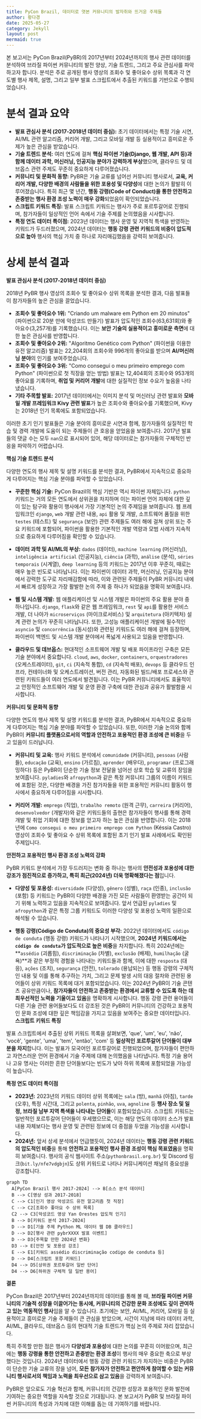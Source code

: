 ```yaml
---
title: PyCon Brazil, 데이터로 엿본 커뮤니티의 발자취와 뜨거운 주제들
author: 황다경
date: 2025-05-27
category: Jekyll
layout: post
mermaid: true
---
```


본 보고서는 PyCon Brazil(PyBR)의 2017년부터 2024년까지의 행사 관련 데이터를 분석하여 브라질 파이썬 커뮤니티의 발전 양상, 기술 트렌드, 그리고 주요 관심사를 파악하고자 합니다. 분석은 주로 공개된 행사 영상의 조회수 및 좋아요수 상위 목록과 각 연도별 행사 제목, 설명, 그리고 일부 발표 스크립트에서 추출된 키워드를 기반으로 수행되었습니다.

# **분석 결과 요약**

*   **발표 관심사 분석 (2017-2018년 데이터 중심):** 초기 데이터에서는 특정 기술 시연, AI/ML 관련 알고리즘, 커리어 개발, 그리고 모바일 개발 등 실용적이고 흥미로운 주제가 높은 관심을 받았습니다.
*   **기술 트렌드 분석:** 여러 연도에 걸쳐 **핵심 파이썬 기술(Django, 웹 개발, API 등)과 함께 데이터 과학, 머신러닝, 인공지능 분야가 강력하게 부상**했으며, 클라우드 및 데브옵스 관련 주제도 꾸준히 중요하게 다루어졌습니다.
*   **커뮤니티 및 문화적 동향:** PyBR은 기술 교류를 넘어선 커뮤니티 행사로서, **교육, 커리어 개발, 다양한 배경의 사람들을 위한 포용성 및 다양성**에 대한 논의가 활발히 이루어졌습니다. 특히 최근 몇 년간, **행동 강령(Code of Conduct)을 통한 안전하고 존중받는 행사 환경 조성 노력이 매우 강화**되었음이 확인되었습니다.
*   **스크립트 키워드 특징:** 발표 스크립트 키워드는 행사가 주로 포르투갈어로 진행되며, 참가자들이 일상적인 언어 속에서 기술 주제를 논의했음을 시사합니다.
*   **특정 연도 데이터 특이점:** 2023년 데이터는 행사 운영 및 지역적 특색을 반영하는 키워드가 두드러졌으며, 2024년 데이터는 **행동 강령 관련 키워드의 비중이 압도적으로 높아** 행사의 핵심 가치 중 하나로 자리매김했음을 강력히 보여줍니다.


# **상세 분석 결과**

**발표 관심사 분석 (2017-2018년 데이터 중심)**

2018년 PyBR 행사 영상의 조회수 및 좋아요수 상위 목록을 분석한 결과, 다음 발표들이 참가자들의 높은 관심을 끌었습니다.

*   **조회수 및 좋아요수 1위:** "Criando um malware em Python em 20 minutos" (파이썬으로 20분 만에 악성코드 만들기) 발표가 압도적인 조회수(63,631회)와 좋아요수(3,257개)를 기록했습니다. 이는 **보안 기술의 실용적이고 흥미로운 측면**에 대한 높은 관심사를 반영합니다.
*   **조회수 및 좋아요수 2위:** "Algoritmo Genético com Python" (파이썬을 이용한 유전 알고리즘) 발표는 22,204회의 조회수와 996개의 좋아요를 받으며 **AI/머신러닝 분야**의 인기를 보여주었습니다.
*   **조회수 및 좋아요수 3위:** "Como consegui o meu primeiro emprego com Python" (파이썬으로 첫 직장을 얻는 방법) 발표는 12,404회의 조회수와 953개의 좋아요를 기록하며, **취업 및 커리어 개발**에 대한 실질적인 정보 수요가 높음을 나타냈습니다.
*   **기타 주목할 발표:** 2017년 데이터에서는 이미지 분석 및 머신러닝 관련 발표와 **모바일 개발 프레임워크 Kivy 관련 발표**가 높은 조회수와 좋아요수를 기록했으며, Kivy는 2018년 인기 목록에도 포함되었습니다.

이러한 초기 인기 발표들은 기술 분야의 흥미로운 시연과 함께, 참가자들의 실질적인 학습 및 경력 개발에 도움이 되는 주제들이 큰 호응을 얻었음을 보여줍니다. 2017년 발표들의 댓글 수는 모두 `nan`으로 표시되어 있어, 해당 데이터로는 참가자들의 구체적인 반응을 파악하기 어렵습니다.

**핵심 기술 트렌드 분석**

다양한 연도의 행사 제목 및 설명 키워드를 분석한 결과, PyBR에서 지속적으로 중요하게 다루어지는 핵심 기술 분야를 파악할 수 있었습니다.

*   **꾸준한 핵심 기술:** PyCon Brazil의 핵심 기반은 역시 파이썬 자체입니다. `python` 키워드는 거의 모든 연도에서 상위권을 차지하며 이는 파이썬 언어 자체에 대한 깊이 있는 탐구와 활용이 행사에서 가장 기본적인 논의 주제임을 보여줍니다. 웹 프레임워크인 `django`, `web` 개발 관련 내용, `api` 활용 및 개발, 소프트웨어 품질을 위한 `testes` (테스트) 및 `segurança` (보안) 관련 주제들도 여러 해에 걸쳐 상위 또는 주요 키워드에 포함되어, 파이썬을 활용한 기본적인 개발 역량과 모범 사례가 지속적으로 중요하게 다루어짐을 확인할 수 있습니다.

*   **데이터 과학 및 AI/ML의 부상:** `dados` (데이터), `machine learning` (머신러닝), `inteligência artificial` (인공지능), `ciência` (과학), `análise` (분석), `séries temporais` (시계열), `deep learning` 등의 키워드는 2017년 이후 꾸준히, 때로는 매우 높은 빈도로 나타납니다. 이는 파이썬이 데이터 과학, 머신러닝, 인공지능 분야에서 강력한 도구로 자리매김함에 따라, 이와 관련된 주제들이 PyBR 커뮤니티 내에서 빠르게 성장하고 가장 활발한 논의 주제 중 하나가 되었음을 명확히 보여줍니다.

*   **웹 및 시스템 개발:** 웹 애플리케이션 및 시스템 개발은 파이썬의 주요 활용 분야 중 하나입니다. `django`, `flask`와 같은 웹 프레임워크, `rest` 및 `api`를 활용한 서비스 개발, 더 나아가 `microserviços` (마이크로서비스) 및 `arquitetura` (아키텍처) 설계 관련 논의가 꾸준히 나타납니다. 또한, 고성능 애플리케이션 개발에 필수적인 `asyncio` 및 `concorrência` (동시성)와 관련된 키워드도 여러 해에 걸쳐 등장하며, 파이썬이 백엔드 및 시스템 개발 분야에서 폭넓게 사용되고 있음을 반영합니다.

*   **클라우드 및 데브옵스:** 현대적인 소프트웨어 개발 및 배포 파이프라인 구축은 모든 기술 분야에서 중요합니다. `cloud`, `aws`, `docker`, `containers`, `orquestradores` (오케스트레이터), `git`, `ci` (지속적 통합), `cd` (지속적 배포), `devops` 등 클라우드 인프라, 컨테이너화 및 오케스트레이션, 버전 관리, 자동화된 빌드/배포 프로세스와 관련된 키워드들이 여러 연도에서 발견됩니다. 이는 PyBR 커뮤니티에서도 효율적이고 안정적인 소프트웨어 개발 및 운영 환경 구축에 대한 관심과 공유가 활발함을 시사합니다.


**커뮤니티 및 문화적 동향**

다양한 연도의 행사 제목 및 설명 키워드를 분석한 결과, PyBR에서 지속적으로 중요하게 다루어지는 핵심 기술 분야를 파악할 수 있었습니다. 또한, 이러한 기술 논의와 함께 PyBR이 **커뮤니티 플랫폼으로서의 역할과 안전하고 포용적인 환경 조성에 큰 비중**을 두고 있음이 드러납니다.

*   **커뮤니티 및 교육:** 행사 키워드 분석에서 `comunidade` (커뮤니티), `pessoas` (사람들), `educação` (교육), `ensino` (가르침), `aprender` (배우다), `programar` (프로그래밍하다) 등은 PyBR이 단순한 기술 정보 전달을 넘어선 상호 학습 및 교류의 장임을 보여줍니다. `pyladies`와 `afropython`과 같은 특정 커뮤니티 그룹의 이름이 키워드에 포함된 것은, 다양한 배경을 가진 참가자들을 위한 포용적인 커뮤니티 활동이 행사에서 중요하게 다루어짐을 시사합니다.

*   **커리어 개발:** `emprego` (직업), `trabalho remoto` (원격 근무), `carreira` (커리어), `desenvolvedor` (개발자)와 같은 키워드들의 출현은 참가자들이 행사를 통해 경력 개발 및 취업 기회에 대한 정보를 얻고자 하는 높은 관심을 반영합니다. 이는 2018년에 `Como consegui o meu primeiro emprego com Python` (Késsia Castro) 영상이 조회수 및 좋아요 수 상위 목록에 포함된 초기 인기 발표 사례에서도 확인된 주제입니다.

**안전하고 포용적인 행사 환경 조성 노력의 강화**

PyBR 키워드 분석에서 가장 두드러지는 변화 중 하나는 행사의 **안전성과 포용성에 대한 강조가 점진적으로 증가하고, 특히 최근(2024년) 더욱 명확해졌다는 점**입니다.

*   **다양성 및 포용성:** `diversidade` (다양성), `gênero` (성별), `raça` (인종), `inclusão` (포함) 등 키워드는 PyBR이 다양한 배경을 가진 모든 사람들이 환영받는 공간이 되기 위해 노력하고 있음을 지속적으로 보여줍니다. 앞서 언급된 `pyladies` 및 `afropython`과 같은 특정 그룹 키워드도 이러한 다양성 및 포용성 노력의 일환으로 해석될 수 있습니다.

*   **행동 강령(Código de Conduta)의 중요성 부각:** 2022년 데이터에서도 `código de conduta` (행동 강령) 키워드가 나타나기 시작했으며, **2024년 키워드에서는 `código de conduta`가 압도적으로 높은 비중**을 차지합니다. 특히 2024년에는 **`assédio` (괴롭힘), `discriminação` (차별), `exclusão` (배제), `humilhação` (굴욕)**과 같은 부정적 경험을 나타내는 키워드들과 함께, 이에 대한 `resposta` (대응), `ações` (조치), `segurança` (안전), `tolerado` (용납되는) 등 행동 강령의 구체적인 내용 및 이를 통해 추구하는 가치, 그리고 문제 발생 시의 대응 절차와 관련된 용어들이 상위 키워드 목록에 대거 포함되었습니다. 이는 2024년 PyBR이 기술 콘텐츠 공유만큼이나, **참가자들이 안전하고 존중받는 환경에서 교류할 수 있도록 하는 데 최우선적인 노력을 기울이고 있음**을 명확하게 시사합니다. 행동 강령 관련 용어들이 다른 기술 관련 용어들보다도 더 강조된 것은 PyBR이 커뮤니티의 건강하고 포용적인 문화 조성에 대한 깊은 책임감을 가지고 있음을 보여주는 중요한 데이터입니다.
**스크립트 키워드 특징**

발표 스크립트에서 추출된 상위 키워드 목록을 살펴보면, 'que', 'um', 'eu', 'não', 'você', 'gente', 'uma', 'tem', 'então', 'com' 등 **일상적인 포르투갈어 단어들이 대부분을 차지**합니다. 이는 발표가 모국어인 포르투갈어로 진행되었으며, 참가자들이 편안하고 자연스러운 언어 환경에서 기술 주제에 대해 논의했음을 나타냅니다. 특정 기술 용어나 고유 명사는 이러한 흔한 단어들보다는 빈도가 낮아 하위 목록에 포함되었을 가능성이 높습니다.

**특정 연도 데이터 특이점**

*   **2023년:** 2023년의 키워드 데이터 상위 목록에는 `sala` (방), `manhã` (아침), `tarde` (오후), 특정 시간대, 그리고 `polenta`, `pinhão`, `uva`, `agnoline` 등 **행사 장소 및 일정, 브라질 남부 지역 특색을 나타내는 단어들**이 포함되었습니다. 스크립트 키워드는 일반적인 포르투갈어 단어들이 우세했으므로, 이는 해당 연도의 데이터 소스가 발표 내용 자체보다는 행사 운영 및 관련된 정보에 더 중점을 두었을 가능성을 시사합니다.
*   **2024년:** 앞서 상세 분석에서 언급했듯이, 2024년 데이터는 **행동 강령 관련 키워드의 압도적인 비중**을 통해 **안전하고 포용적인 행사 환경 조성이 핵심 목표였음**을 명확히 보여줍니다. 행사의 공식 웹사이트 주소(`pythonbrasil.org.br`) 및 Discord 링크(`bit.ly/nfe7vdgbjn`)도 상위 키워드로 나타나 커뮤니케이션 채널의 중요성을 강조합니다.
```mermaid
graph TD
  A[PyCon Brazil 행사 2017-2024] --> B[소스 분석 데이터]
  B --> C[영상 성과 2017-2018]
  C --> C1[인기 영상 악성코드 유전 알고리즘 첫 직장]
  C --> C2[조회수 좋아요 수 상위 목록]
  C2 --> C3[악성코드 영상 Yan Orestes 압도적 인기]
  B --> D[키워드 분석 2017-2024]
  D --> D1[기술 주제 Python ML 데이터 웹 DB 클라우드]
  D --> D2[행사 관련 pybrXXXX 발표 이벤트]
  D --> D3{주목할 만한 2024년 변화}
  D3 --> E[안전 및 포용성 강조]
  E --> E1[키워드 assédio discriminação codigo de conduta 등]
  D --> D4[스크립트 포함 키워드]
  D4 --> D5[상위권 포르투갈어 일반 단어]
  D4 --> D6[하위권 구체적 덜 일반 용어]
```

**결론**

PyCon Brazil은 2017년부터 2024년까지의 데이터를 통해 볼 때, **브라질 파이썬 커뮤니티의 기술적 성장을 이끌어가는 동시에, 커뮤니티의 건강한 문화 조성에도 깊이 관여하고 있는 역동적인 행사**임을 알 수 있습니다. 초기에는 보안, AI/ML, 커리어, 모바일 등 실용적이고 흥미로운 기술 주제들이 큰 관심을 받았으며, 시간이 지남에 따라 데이터 과학, AI/ML, 클라우드, 데브옵스 등의 현대적 기술 트렌드가 핵심 논의 주제로 자리 잡았습니다.

특히 주목할 만한 점은 행사가 **다양성과 포용성**에 대한 논의를 꾸준히 이어왔으며, 최근에는 **행동 강령을 통한 안전하고 존중받는 환경 조성**이 행사의 매우 중요한 축으로 부상했다는 것입니다. 2024년 데이터에서 행동 강령 관련 키워드가 차지하는 비중은 PyBR이 단순한 기술 교류의 장을 넘어, **모든 참가자가 안전하고 편안하게 참여할 수 있는 커뮤니티 행사로서의 책임과 노력을 최우선으로 삼고 있음**을 강력하게 보여줍니다.

PyBR은 앞으로도 기술 혁신과 함께, 커뮤니티의 건강한 성장과 포용적인 문화 발전에 기여하는 중요한 역할을 지속할 것으로 기대됩니다. 본 보고서가 PyBR 및 브라질 파이썬 커뮤니티의 특성과 가치에 대한 이해를 돕는 데 기여하기를 바랍니다.

---
